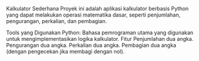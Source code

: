 Kalkulator Sederhana
Proyek ini adalah aplikasi kalkulator berbasis Python yang dapat melakukan operasi matematika dasar, seperti penjumlahan, pengurangan, perkalian, dan pembagian.

Tools yang Digunakan
Python: Bahasa pemrograman utama yang digunakan untuk mengimplementasikan logika kalkulator.
Fitur
Penjumlahan dua angka.
Pengurangan dua angka.
Perkalian dua angka.
Pembagian dua angka (dengan pengecekan jika membagi dengan nol).


